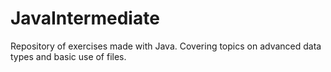 # JavaIntermediate

Repository of exercises made with Java.
Covering topics on advanced data types and basic use of files.
